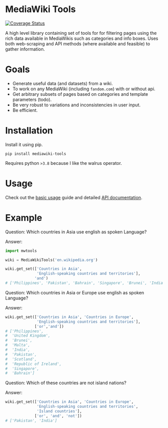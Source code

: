 # MediaWiki Tools

[![Coverage Status](https://coveralls.io/repos/github/nick-robo/MediaWiki-Tools/badge.svg?branch=main)](https://coveralls.io/github/nick-robo/MediaWiki-Tools?branch=main)

A high level library containing set of tools for for filtering pages using the rich data available in MediaWikis such as categories and info boxes. Uses both web-scraping and API methods (where available and feasible) to gather information.

# Goals

- Generate useful data (and datasets) from a wiki.
- To work on any MediaWiki (including `fandom.com`) with or without api.
- Get arbitrary subsets of pages based on categories and template parameters (todo).
- Be very robust to variations and inconsistencies in user input.
- Be efficient.


# Installation

Install it using pip.

```
pip install mediawiki-tools
```

Requires python `>3.8` because I like the walrus operator.

# Usage

Check out the [basic usage](https://nick-robo.github.io/MediaWiki-Tools/mwtools.html) guide and detailed [API documentation](https://nick-robo.github.io/MediaWiki-Tools/mwtools/mediawikitools.html).

# Example

Question: Which countries in Asia use english as spoken Language?

Answer:
```python
import mwtools

wiki = MediaWikiTools('en.wikipedia.org')

wiki.get_set(['Countries in Asia', 
              'English-speaking countries and territories'], 
             'and')
# ['Philippines', 'Pakistan', 'Bahrain', 'Singapore', 'Brunei', 'India']
```

Question: Which countries in Asia or Europe use english as spoken Language?

Answer:
```python
wiki.get_set(['Countries in Asia', 'Countries in Europe',
              'English-speaking countries and territories'], 
             ['or','and'])
# ['Philippines',
#  'United Kingdom',
#  'Brunei',
#  'Malta',
#  'India',
#  'Pakistan',
#  'Scotland',
#  'Republic of Ireland',
#  'Singapore',
#  'Bahrain']
```

Question: Which of these countries are not island nations?

Answer:
```python
wiki.get_set(['Countries in Asia', 'Countries in Europe',
              'English-speaking countries and territories',
              'Island countries'], 
             ['or', 'and', 'not'])
# ['Pakistan', 'India']
```

